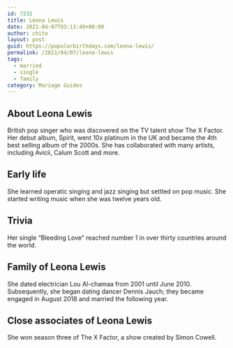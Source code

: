 ```yaml
---
id: 7232
title: Leona Lewis
date: 2021-04-07T03:13:49+00:00
author: chito
layout: post
guid: https://popularbirthdays.com/leona-lewis/
permalink: /2021/04/07/leona-lewis  
tags:
  - married
  - single
  - family
category: Mariage Guides
---
```

<!--Content-->


          
          
## About Leona Lewis



  British pop singer who was discovered on the TV talent show The X Factor. Her debut album, Spirit, went 10x platinum in the UK and became the 4th best selling album of the 2000s. She has collaborated with many artists, including Avicii, Calum Scott and more. 

                
                
## Early life



  She learned operatic singing and jazz singing but settled on pop music. She started writing music when she was twelve years old. 

                
                
## Trivia



  Her single &#8220;Bleeding Love&#8221; reached number 1 in over thirty countries around the world.

                
                
## Family of Leona Lewis



  She dated electrician Lou Al-chamaa from 2001 until June 2010. Subsequently, she began dating dancer Dennis Jauch; they became engaged in August 2018 and married the following year.

                
                
## Close associates of Leona Lewis



  She won season three of The X Factor, a show created by Simon Cowell.

          
          